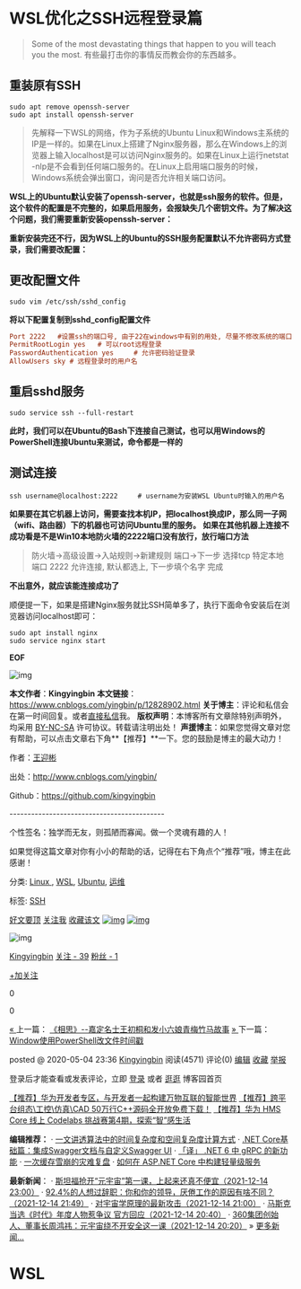 # WSL优化之SSH远程登录篇

> Some of the most devastating things that happen to you will teach you the most.
> 有些最打击你的事情反而教会你的东西越多。

## 重装原有SSH

```
sudo apt remove openssh-server
sudo apt install openssh-server
```

> 先解释一下WSL的网络，作为子系统的Ubuntu Linux和Windows主系统的IP是一样的。如果在Linux上搭建了Nginx服务器，那么在Windows上的浏览器上输入localhost是可以访问Nginx服务的。如果在Linux上运行netstat -nlp是不会看到任何端口服务的。在Linux上启用端口服务的时候，Windows系统会弹出窗口，询问是否允许相关端口访问。

**WSL上的Ubuntu默认安装了openssh-server，也就是ssh服务的软件。但是，这个软件的配置是不完整的，如果启用服务，会报缺失几个密钥文件。为了解决这个问题，我们需要重新安装openssh-server：**

**重新安装完还不行，因为WSL上的Ubuntu的SSH服务配置默认不允许密码方式登录，我们需要改配置：**

## 更改配置文件

```
sudo vim /etc/ssh/sshd_config
```

**将以下配置复制到sshd_config配置文件**

``` ini
Port 2222   #设置ssh的端口号, 由于22在windows中有别的用处, 尽量不修改系统的端口号
PermitRootLogin yes   # 可以root远程登录
PasswordAuthentication yes     # 允许密码验证登录
AllowUsers sky # 远程登录时的用户名
```

## 重启sshd服务

```
sudo service ssh --full-restart
```

**此时，我们可以在Ubuntu的Bash下连接自己测试，也可以用Windows的PowerShell连接Ubuntu来测试，命令都是一样的**

## 测试连接

```
ssh username@localhost:2222 	# username为安装WSL Ubuntu时输入的用户名
```

**如果要在其它机器上访问，需要查找本机IP，把localhost换成IP，那么同一子网（wifi、路由器）下的机器也可访问Ubuntu里的服务。**
**如果在其他机器上连接不成功看是不是Win10本地防火墙的2222端口没有放行，放行端口方法**

> 防火墙->高级设置->入站规则->新建规则
> 端口->下一步
> 选择tcp 特定本地端口 2222
> 允许连接, 默认都选上, 下一步填个名字 完成

**不出意外，就应该能连接成功了**

顺便提一下，如果是搭建Nginx服务就比SSH简单多了，执行下面命令安装后在浏览器访问localhost即可：

```
sudo apt install nginx
sudo service nginx start
```

__EOF__

![img](https://files.cnblogs.com/files/yingbin/45961954.bmp)

**本文作者**：**Kingyingbin**
**本文链接**：<https://www.cnblogs.com/yingbin/p/12828902.html>
**关于博主**：评论和私信会在第一时间回复。或者[直接私信](https://msg.cnblogs.com/msg/send/yingbin)我。
**版权声明**：本博客所有文章除特别声明外，均采用 [BY-NC-SA](https://creativecommons.org/licenses/by-nc-nd/4.0/) 许可协议。转载请注明出处！
**声援博主**：如果您觉得文章对您有帮助，可以点击文章右下角**【推荐】**一下。您的鼓励是博主的最大动力！



作者：[王迎彬](http://www.cnblogs.com/yingbin/)

出处：<http://www.cnblogs.com/yingbin/>

Github：<https://github.com/kingyingbin>

\-------------------------------------------

个性签名：独学而无友，则孤陋而寡闻。做一个灵魂有趣的人！

如果觉得这篇文章对你有小小的帮助的话，记得在右下角点个“推荐”哦，博主在此感谢！





分类: [Linux ](https://www.cnblogs.com/yingbin/category/1533022.html), [WSL](https://www.cnblogs.com/yingbin/category/1756168.html), [Ubuntu](https://www.cnblogs.com/yingbin/category/1756169.html), [运维](https://www.cnblogs.com/yingbin/category/1757321.html)

标签: [SSH](https://www.cnblogs.com/yingbin/tag/SSH/)

[好文要顶](javascript:void(0);) [关注我](javascript:void(0);) [收藏该文](javascript:void(0);) [![img](https://common.cnblogs.com/images/icon_weibo_24.png)](javascript:void(0);) [![img](https://common.cnblogs.com/images/wechat.png)](javascript:void(0);)

![img](https://pic.cnblogs.com/face/1685255/20200428184226.png)

[Kingyingbin](https://home.cnblogs.com/u/yingbin/)
[关注 - 39](https://home.cnblogs.com/u/yingbin/followees/)
[粉丝 - 1](https://home.cnblogs.com/u/yingbin/followers/)





[+加关注](javascript:void(0);)

0

0







[« ](https://www.cnblogs.com/yingbin/p/12822701.html)上一篇： [《相思》--嘉定名士王初桐和发小六娘青梅竹马故事](https://www.cnblogs.com/yingbin/p/12822701.html)
[» ](https://www.cnblogs.com/yingbin/p/12897708.html)下一篇： [Window使用PowerShell改文件时间戳](https://www.cnblogs.com/yingbin/p/12897708.html)

posted @ 2020-05-04 23:36  [Kingyingbin](https://www.cnblogs.com/yingbin/)  阅读(4571)  评论(0)  [编辑](https://i.cnblogs.com/EditPosts.aspx?postid=12828902)  [收藏](javascript:void(0))  [举报](javascript:void(0))







登录后才能查看或发表评论，立即 [登录](javascript:void(0);) 或者 [逛逛](https://www.cnblogs.com/) 博客园首页



[【推荐】华为开发者专区，与开发者一起构建万物互联的智能世界](https://brands.cnblogs.com/huawei)
[【推荐】跨平台组态\工控\仿真\CAD 50万行C++源码全开放免费下载！](http://www.uccpsoft.com/index.htm)
[【推荐】华为 HMS Core 线上 Codelabs 挑战赛第4期，探索“智”感生活](https://brands.cnblogs.com/huawei/p/2730)



**编辑推荐：**
· [一文讲透算法中的时间复杂度和空间复杂度计算方式](https://www.cnblogs.com/lonely-wolf/p/15674526.html)
· [.NET Core基础篇：集成Swagger文档与自定义Swagger UI](https://www.cnblogs.com/cool-net/p/15655036.html)
· [「译」 .NET 6 中 gRPC 的新功能](https://www.cnblogs.com/myshowtime/p/15666336.html)
· [一次缓存雪崩的灾难复盘](https://www.cnblogs.com/wzh2010/p/13874211.html)
· [如何在 ASP.NET Core 中构建轻量级服务](https://www.cnblogs.com/wanghao72214/p/15659718.html)

**最新新闻**：
· [斯坦福抢开“元宇宙”第一课，上起来还真不便宜（2021-12-14 23:00）](https://news.cnblogs.com/n/709034/)
· [92.4%的人想过辞职：你和你的领导，厌倦工作的原因有啥不同？（2021-12-14 21:49）](https://news.cnblogs.com/n/709013/)
· [对宇宙学原理的最新攻击（2021-12-14 21:00）](https://news.cnblogs.com/n/709033/)
· [马斯克当选《时代》年度人物惹争议 官方回应（2021-12-14 20:40）](https://news.cnblogs.com/n/709032/)
· [360集团创始人、董事长周鸿祎：元宇宙绕不开安全这一课（2021-12-14 20:20）](https://news.cnblogs.com/n/709031/)
» [更多新闻...](https://news.cnblogs.com/)





# WSL